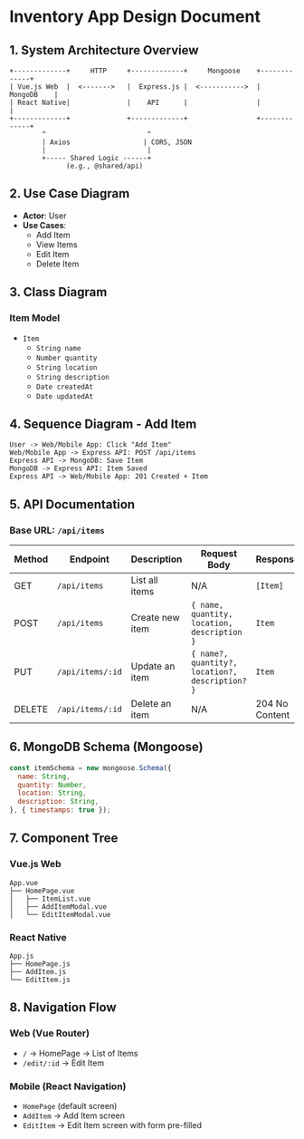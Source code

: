 
# Inventory App Design Document

## 1. System Architecture Overview

```plaintext
+-------------+     HTTP     +-------------+     Mongoose    +-------------+
| Vue.js Web  |  <------->   |  Express.js |  <----------->  |  MongoDB    |
| React Native|              |    API      |                 |             |
+-------------+              +-------------+                 +-------------+
        ^                         ^                                 
        | Axios                  | CORS, JSON                     
        |                         |
        +----- Shared Logic ------+
              (e.g., @shared/api)

```

## 2. Use Case Diagram

- **Actor**: User
- **Use Cases**:
    - Add Item
    - View Items
    - Edit Item
    - Delete Item

## 3. Class Diagram

### Item Model

- `Item`
  - `String name`
  - `Number quantity`
  - `String location`
  - `String description`
  - `Date createdAt`
  - `Date updatedAt`

## 4. Sequence Diagram - Add Item

```plaintext
User -> Web/Mobile App: Click "Add Item"
Web/Mobile App -> Express API: POST /api/items
Express API -> MongoDB: Save Item
MongoDB -> Express API: Item Saved
Express API -> Web/Mobile App: 201 Created + Item
```

## 5. API Documentation

### Base URL: `/api/items`

| Method | Endpoint        | Description       | Request Body                 | Response         |
|--------|------------------|-------------------|------------------------------|------------------|
| GET    | `/api/items`     | List all items    | N/A                          | `[Item]`         |
| POST   | `/api/items`     | Create new item   | `{ name, quantity, location, description }` | `Item` |
| PUT    | `/api/items/:id` | Update an item    | `{ name?, quantity?, location?, description? }` | `Item` |
| DELETE | `/api/items/:id` | Delete an item    | N/A                          | 204 No Content   |

## 6. MongoDB Schema (Mongoose)

```js
const itemSchema = new mongoose.Schema({
  name: String,
  quantity: Number,
  location: String,
  description: String,
}, { timestamps: true });
```

## 7. Component Tree

### Vue.js Web

```plaintext
App.vue
├── HomePage.vue
│   ├── ItemList.vue
│   ├── AddItemModal.vue
│   └── EditItemModal.vue
```

### React Native

```plaintext
App.js
├── HomePage.js
├── AddItem.js
└── EditItem.js
```

## 8. Navigation Flow

### Web (Vue Router)
- `/` → HomePage → List of Items
- `/edit/:id` → Edit Item

### Mobile (React Navigation)
- `HomePage` (default screen)
- `AddItem` → Add Item screen
- `EditItem` → Edit Item screen with form pre-filled
